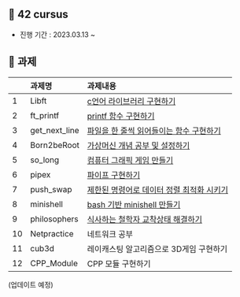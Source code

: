 
## 🌵 42 cursus
- 진행 기간 : 2023.03.13 ~

## 🌵 과제
||과제명|과제내용|
|:---|:---|:---|
|1|Libft|[c언어 라이브러리 구현하기](42cursus/Libft/README.md)|
|2|ft_printf|[printf 함수 구현하기](42cursus/ft_printf/README.md)|
|3|get_next_line|[파일을 한 줄씩 읽어들이는 함수 구현하기](42cursus/get_next_line/README.md)|
|4|Born2beRoot|[가상머신 개념 공부 및 설정하기](42cursus/born2beroot/born2beroot.md)|
|5|so_long|[컴퓨터 그래픽 게임 만들기](42cursus/so_long/README.md)|
|6|pipex|[파이프 구현하기](42cursus/pipex/README.md)|
|7|push_swap|[제한된 명령어로 데이터 정렬 최적화 시키기](42cursus/push_swap/README.md)|
|8|minishell|[bash 기반 minishell 만들기](https://github.com/dpfls0922/minishell.git)|
|9|philosophers|[식사하는 철학자 교착상태 해결하기](42cursus/philosophers/README.md)|
|10|Netpractice|네트워크 공부|
|11|cub3d|레이캐스팅 알고리즘으로 3D게임 구현하기|
|12|CPP_Module|CPP 모듈 구현하기|
 
(업데이트 예정)
